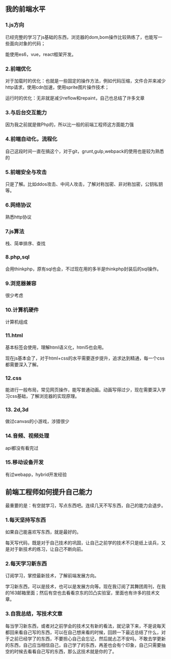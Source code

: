 ## 我的前端水平

### 1.js方向

已经完整的学习了js基础的东西，浏览器的dom,bom操作比较熟练了，也能写一些面向对象的代码；

能使用es6，vue，react框架开发。

### 2.前端优化

对于加载时的优化：也就是一些固定的操作方法，例如代码压缩，文件合并来减少http请求，使用cdn加速，使用sprite图片操作技术；

运行时的优化：无非就是减少reflow和repaint，自己也总结了许多文章

### 3.与后台交互能力

因为我之前就是做Php的，所以比一般的前端工程师这方面能力强

### 4.前端自动化，流程化

自己这段时间一直在搞这个，对于git，grunt,gulp,webpack的使用也是较为熟悉的

### 5.前端安全与攻击

只是了解。比如ddos攻击、中间人攻击，了解对称加密、非对称加密，公钥私钥等。

### 6.网络协议

熟悉http协议

### 7.js算法

栈、简单排序、查找

### 8.php,sql

会用thinkphp，原有sql也会，不过现在用的多半是thinkphp封装后的sql操作。

### 9.浏览器兼容

很少考虑

### 10.计算机硬件

计算机组成

### 11.html

基本标签会使用，理解html语义化，html5也会用。

现在js基本会了，对于html+css的水平需要逐步提升，追求达到精通，每一个css都需要深入了解。

### 12.css

能进行一般布局，常见网页操作，能写普通动画。动画写得过少，现在需要深入学习css基础，了解浏览器的实现原理。

### 13. 2d,3d

做过canvas的小游戏，涉猎很少

### 14.音频、视频处理

api都没有看完过

### 15.移动设备开发

有过webapp，hybrid开发经验


## 前端工程师如何提升自己能力

最重要的是：有空就学习，写点东西吧。连续几天不写东西，自己的能力会退步。

### 1.每天坚持写东西

如果自己能喜欢写东西，就是最好的。

每天写代码，既是对于自己技术的巩固，让自己之前学的技术不只是纸上谈兵，又是对于新技术的练习，让自己不断向前。

### 2.每天学习新东西

订阅学习，掌控最新技术，了解前端发展方向。

学习新东西，可以是技术，也可以是发展方向等。现在我订阅了其舞团周刊，在我的163邮箱里面；然后有空也去看看京东的凹凸实验室，里面也有许多的技术文章。

### 3.自我总结，写技术文章

每当学习新东西，或者对之前学会的技术又有新的看法，就记录下来，不是说每天都回来看自己写的东西，可以在自己想来看的时候，回顾一下最近总结了什么，对于之前已经学了的东西，不要担心自己会忘记，然后就忐忑不安吗，不敢去学更新的东西，自己应当相信自己，自己学了的东西，再差也会有个印象，自己只需要抽空的时候去看看自己写的东西，那么这技术就是你的了。